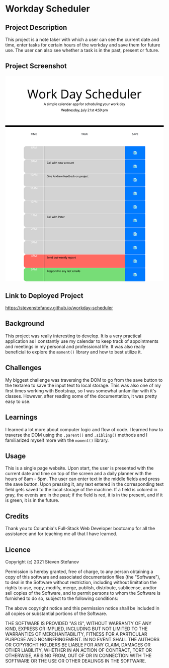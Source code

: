 # Workday Scheduler

## Project Description

This project is a note taker with which a user can see the current date and time, enter tasks for certain hours of the workday and save them for future use. The user can also see whether a task is in the past, present or future.

## Project Screenshot  

![Project Screenshot](assets/images/screenshot_stevenstefanov.png)
 
## Link to Deployed Project  

https://stevenstefanov.github.io/workday-scheduler

## Background

This project was really interesting to develop. It is a very practical application as I constantly use my calendar to keep track of appointments and meetings in my personal and professional life. It was also really beneficial to explore the `moment()` library and how to best utilize it.

## Challenges

My biggest challenge was traversing the DOM to go from the save button to the textarea to save the input text to local storage. This was also one of my first times working with Bootstrap, so I was somewhat unfamiliar with it's classes. However, after reading some of the documentation, it was pretty easy to use.

## Learnings

I learned a lot more about computer logic and flow of code. I learned how to traverse the DOM using the `.parent()` and `.sibling()` methods and I familiarized myself more with the `moment()` library.

## Usage

This is a single page website. Upon start, the user is presented with the current date and time on top of the screen and a daily planner with the hours of 8am - 5pm. The user can enter text in the middle fields and press the save button. Upon pressing it, any text entered in the corresponding text field gets saved to the local storage of the machine. If a field is colored in gray, the events are in the past; if the field is red, it is in the present, and if it is green, it is in the future.

## Credits

Thank you to Columbia's Full-Stack Web Developer bootcamp for all the assistance and for teaching me all that I have learned.

## Licence

Copyright (c) 2021 Steven Stefanov

Permission is hereby granted, free of charge, to any person obtaining a copy
of this software and associated documentation files (the "Software"), to deal
in the Software without restriction, including without limitation the rights
to use, copy, modify, merge, publish, distribute, sublicense, and/or sell
copies of the Software, and to permit persons to whom the Software is
furnished to do so, subject to the following conditions:

The above copyright notice and this permission notice shall be included in all
copies or substantial portions of the Software.

THE SOFTWARE IS PROVIDED "AS IS", WITHOUT WARRANTY OF ANY KIND, EXPRESS OR
IMPLIED, INCLUDING BUT NOT LIMITED TO THE WARRANTIES OF MERCHANTABILITY,
FITNESS FOR A PARTICULAR PURPOSE AND NONINFRINGEMENT. IN NO EVENT SHALL THE
AUTHORS OR COPYRIGHT HOLDERS BE LIABLE FOR ANY CLAIM, DAMAGES OR OTHER
LIABILITY, WHETHER IN AN ACTION OF CONTRACT, TORT OR OTHERWISE, ARISING FROM,
OUT OF OR IN CONNECTION WITH THE SOFTWARE OR THE USE OR OTHER DEALINGS IN THE
SOFTWARE.